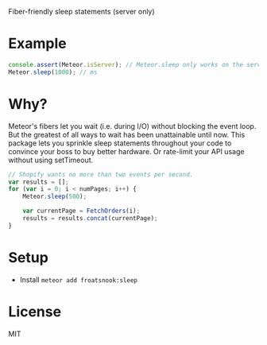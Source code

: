 Fiber-friendly sleep statements (server only)

Example
=======
```javascript
console.assert(Meteor.isServer); // Meteor.sleep only works on the server
Meteor.sleep(1000); // ms
```

Why?
====
Meteor's fibers let you wait (i.e. during I/O) without blocking the event
loop.  But the greatest of all ways to wait has been unattainable until now.
This package lets you sprinkle sleep statements throughout your code to
convince your boss to buy better hardware.  Or rate-limit your API usage
without using setTimeout.

```javascript
// Shopify wants no more than two events per second.
var results = [];
for (var i = 0; i < numPages; i++) {
    Meteor.sleep(500);

    var currentPage = FetchOrders(i);
    results = results.concat(currentPage);
}
```

Setup
=====
* Install `meteor add froatsnook:sleep`

License
=======
MIT

